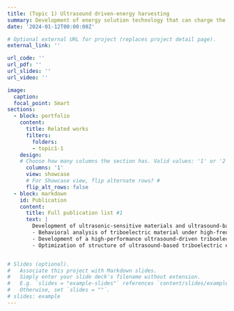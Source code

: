 ```yaml
---
title: (Topic 1) Ultrasound driven-energy harvesting
summary: Development of energy solution technology that can charge the batteries of implantable medical devices without replacement surgery through ultrasound-based triboelectric energy harvesting.
date: '2024-01-12T00:00:00Z'

# Optional external URL for project (replaces project detail page).
external_link: ''

url_code: ''
url_pdf: ''
url_slides: ''
url_video: ''

image:
  caption:   
  focal_point: Smart
sections:
  - block: portfolio
    content:
      title: Related works
      filters:
        folders:
        - topic1-1
    design:
    # Choose how many columns the section has. Valid values: '1' or '2'.
      columns: '1'
      view: showcase
      # For Showcase view, flip alternate rows? #
      flip_alt_rows: false
  - block: markdown
    id: Publication
    content:
      title: Full publication list #1
      text: |
        Development of ultrasonic-sensitive materials and ultrasound-based triboelectric energy-harvesting devices
        - Behavioral analysis of triboelectric material under high-frequency ultrasound and development of a material that maximizes ultrasonic vibration by controlling the acoustic impedance
        - Development of a high-performance ultrasound-driven triboelectric energy harvesting device through optimization of the reflection and transmission of ultrasonic waves at interfaces of materials
        - Optimization of structure of ultrasound-based triboelectric energy harvesting devices


# Slides (optional).
#   Associate this project with Markdown slides.
#   Simply enter your slide deck's filename without extension.
#   E.g. `slides = "example-slides"` references `content/slides/example-slides.md`.
#   Otherwise, set `slides = ""`.
# slides: example
---
```


